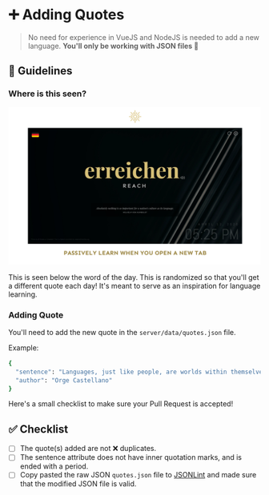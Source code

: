 # ➕ Adding Quotes

> No need for experience in VueJS and NodeJS is needed to add a new language. **You'll only be working with JSON files 🎉**

## 📝 Guidelines

### Where is this seen?
![Main Screenshot](screenshots/main_screenshot.png)

This is seen below the word of the day. This is randomized so that you'll get a different quote each day! It's meant to serve as an inspiration for language learning.

### Adding Quote
You'll need to add the new quote in the `server/data/quotes.json` file.  

Example:
```sh
{
  "sentence": "Languages, just like people, are worlds within themselves. They have the incredible ability to provide us with a clearer, more profound and detailed perspective of a culture and its views on life, nature, and death.",
  "author": "Orge Castellano"
}
```

Here's a small checklist to make sure your Pull Request is accepted!

## ✅ Checklist
- [ ] The quote(s) added are not ❌ duplicates.
- [ ] The sentence attribute does not have inner quotation marks, and is ended with a period.
- [ ] Copy pasted the raw JSON `quotes.json` file to [JSONLint](https://jsonlint.com/) and made sure that the modified JSON file is valid.

